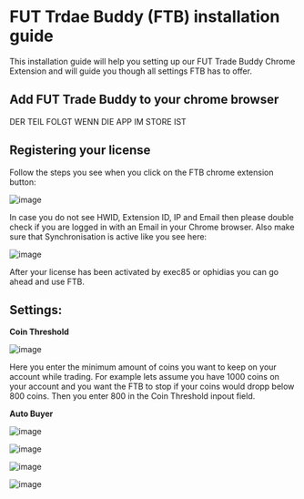 # FUT Trdae Buddy (FTB) installation guide

This installation guide will help you setting up our FUT Trade Buddy Chrome Extension and will guide you though all settings FTB has to offer.

## Add FUT Trade Buddy to your chrome browser

DER TEIL FOLGT WENN DIE APP IM STORE IST

## Registering your license

Follow the steps you see when you click on the FTB chrome extension button:

![image](https://github.com/exec85/FTB/assets/58392827/f368a160-977e-4744-a7af-bd68386cb0cf)

In case you do not see HWID, Extension ID, IP and Email then please double check if you are logged in with an Email in your Chrome browser.
Also make sure that Synchronisation is active like you see here:

![image](https://github.com/exec85/FTB/assets/58392827/e84ac3d0-6096-4c05-9583-2b834366e5f1)

After your license has been activated by exec85 or ophidias you can go ahead and use FTB.

## Settings:

**Coin Threshold**

![image](https://github.com/exec85/FTB/assets/58392827/70c20894-acbc-4e01-9717-236da954642e)

Here you enter the minimum amount of coins you want to keep on your account while trading.
For example lets assume you have 1000 coins on your account and you want the FTB to stop if your coins would dropp below 800 coins. Then you enter 800 in the Coin Threshold inpout field.

**Auto Buyer**

![image](https://github.com/exec85/FTB/assets/58392827/c6976809-11ce-43ad-b1da-0df492a7d0a3)


![image](https://github.com/exec85/FTB/assets/58392827/e6e7c4dd-79c4-40ed-9b02-159c96d6bcfc)

![image](https://github.com/exec85/FTB/assets/58392827/c6b40dc7-c3ee-40c5-9294-38dc3be88d13)

![image](https://github.com/exec85/FTB/assets/58392827/01540ea3-f616-4fb1-808e-2d37596e04b1)
